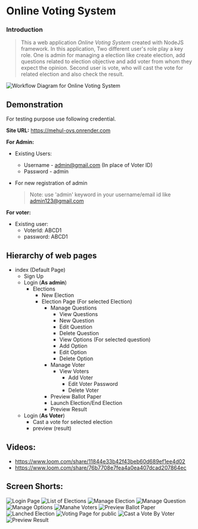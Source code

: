 # Online Voting System

### Introduction
> This a web application *Online Voting System* created with NodeJS framework.
> In this application, Two different user's role play a key role. One is admin for managing a election like create election, add questions related to election objective and add voter from whom they expect the opinion. Second user is vote, who will cast the vote for related election and also check the result.

![Workflow Diagram for Online Voting System](/public/ScreenShorts/Workflow%20Diagram-3.png)
 
## Demonstration
For testing purpose use following credential.

**Site URL:** https://mehul-ovs.onrender.com 

**For Admin:**
* Existing Users:
    - Username - admin@gmail.com  (In place of Voter ID)
    - Password - admin

* For new registration of admin
    >Note: use 'admin' keyword in your username/email id like admin123@gmail.com


**For voter:**
* Existing user:
    - VoterId: ABCD1
    - password: ABCD1

## Hierarchy of web pages
+ index (Default Page)
    + Sign Up
    + Login (**As admin**)
        + Elections
            + New Election
            + Election Page (For selected Election)
                + Manage Questions
                    + View Questions
                    + New Question
                    + Edit Question
                    + Delete Question
                    + View Options (For selected question)
                    + Add Option
                    + Edit Option
                    + Delete Option
                + Manage Voter
                    + View Voters
                        + Add Voter
                        + Edit Voter Password
                        + Delete Voter
                + Preview Ballot Paper
                + Launch Election/End Election
                + Preview Result
    + Login (**As Voter**)
        + Cast a vote for selected election
        + preview (result)

## Videos:
+ https://www.loom.com/share/11844e33b42f43beb60d689ef1ee4d02
+ https://www.loom.com/share/76b7708e7fea4a0ea407dcad207864ec

## Screen Shorts:
![Login Page](/public/ScreenShorts/Login.PNG)
![List of Elections](/public/ScreenShorts/List_of_Elections.PNG)
![Manage Election](/public/ScreenShorts/Manage_Election.PNG)
![Manage Question](/public/ScreenShorts/Manage_Question.PNG)
![Manage Options](/public/ScreenShorts/Manage_Options.PNG)
![Manahe Voters](/public/ScreenShorts/Manage_Voters.PNG)
![Preview Ballot Paper](/public/ScreenShorts/Preview_Ballot_Paper.PNG)
![Lanched Election](/public/ScreenShorts/Lanched_Election.PNG)
![Voting Page for public](/public/ScreenShorts/Voting_Page_for_Public.PNG)
![Cast a Vote By Voter](/public/ScreenShorts/Cast_a_Vote_by_Voter.PNG)
![Preview Result](/public/ScreenShorts/Preview_Result.PNG)





    
